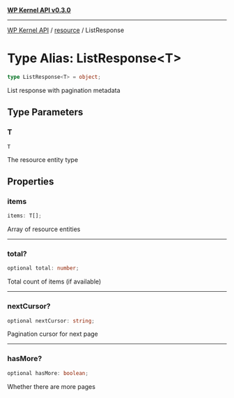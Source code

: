 [**WP Kernel API v0.3.0**](../../README.md)

---

[WP Kernel API](../../README.md) / [resource](../README.md) / ListResponse

# Type Alias: ListResponse\<T\>

```ts
type ListResponse<T> = object;
```

List response with pagination metadata

## Type Parameters

### T

`T`

The resource entity type

## Properties

### items

```ts
items: T[];
```

Array of resource entities

---

### total?

```ts
optional total: number;
```

Total count of items (if available)

---

### nextCursor?

```ts
optional nextCursor: string;
```

Pagination cursor for next page

---

### hasMore?

```ts
optional hasMore: boolean;
```

Whether there are more pages
